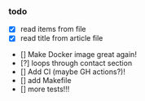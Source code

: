 ### todo

- [x] read items from file
- [x]  read title from article file
- [] Make Docker image great again! 
- [?] loops through contact section
- [] Add CI (maybe GH actions?)!
- [] add Makefile
- [] more tests!!!

